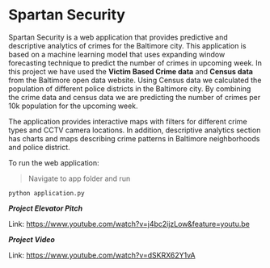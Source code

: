 # Spartan Security
Spartan Security is a web application that provides predictive and descriptive analytics of crimes for the Baltimore city. This application is based on a machine learning model that uses expanding window forecasting technique to predict the number of crimes in upcoming week.  In this project we have used the **Victim Based Crime data** and **Census data** from the Baltimore open data website. Using Census data we calculated the population of different police districts in the Baltimore city. By combining the crime data and census data we are predicting the number of crimes per 10k population for the upcoming week.

The application provides interactive maps with filters for different crime types and CCTV camera locations. In addition, descriptive analytics section has charts and maps describing crime patterns in Baltimore neighborhoods and police district.


To run the web application:
> Navigate to  app folder and run 
``` 
python application.py
```
***Project Elevator Pitch***

Link: https://www.youtube.com/watch?v=j4bc2ijzLow&feature=youtu.be


***Project Video***

Link: https://www.youtube.com/watch?v=dSKRX62Y1vA
